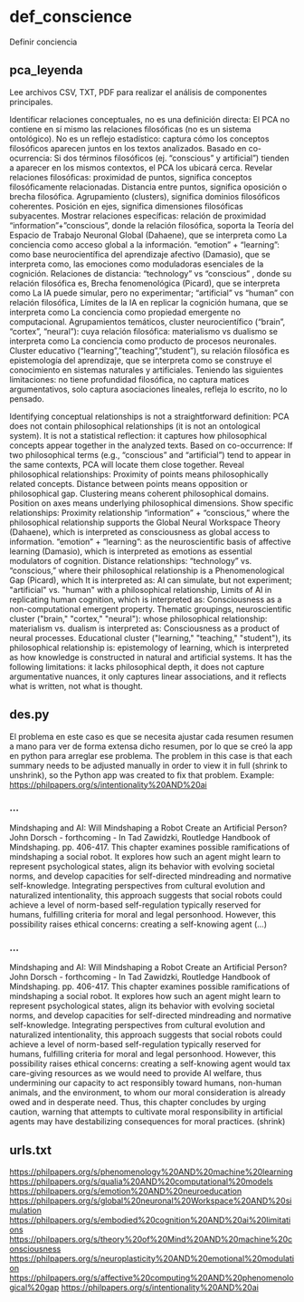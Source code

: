 # def_conscience
Definir conciencia

## pca_leyenda
Lee archivos CSV, TXT, PDF para realizar el análisis de componentes principales.

Identificar relaciones conceptuales, no es una definición directa: El PCA no contiene en sí mismo las relaciones filosóficas (no es un sistema ontológico). No es un reflejo estadístico: captura cómo los conceptos filosóficos aparecen juntos en los textos analizados. Basado en co-ocurrencia: Si dos términos filosóficos (ej. “conscious” y artificial”) tienden a aparecer en los mismos contextos, el PCA los ubicará cerca.
Revelar relaciones filosóficas: proximidad de puntos, significa conceptos filosóficamente relacionadas. Distancia entre puntos, significa oposición o brecha filosófica. Agrupamiento (clusters), significa dominios filosóficos coherentes. Posición en ejes, significa dimensiones filosóficas subyacentes.
Mostrar relaciones específicas: relación de proximidad “information”+”conscious”, donde la relación filosófica, soporta la Teoría del Espacio de Trabajo Neuronal Global (Dahaene), que se interpreta como La conciencia como acceso global a la información. “emotion” + “learning”:  como base neurocientífica del aprendizaje afectivo (Damasio), que se interpreta como, las emociones como moduladoras esenciales de la cognición. Relaciones de distancia: “technology” vs “conscious” , donde su relación filosófica es, Brecha fenomenológica (Picard), que se interpreta como La IA puede simular, pero no experimentar; “artificial” vs “human” con relación filosófica, Límites de la IA en replicar la cognición humana, que se interpreta como La conciencia como propiedad emergente no computacional.
Agrupamientos temáticos, cluster neurocientífico (“brain”, “cortex”, “neural”): cuya relación filosófica: materialismo vs dualismo se interpreta como La conciencia como producto de procesos neuronales. Cluster educativo (“learning”,”teaching”,”student”), su relación filosófica es epistemología del aprendizaje, que se interpreta como se construye el conocimiento en sistemas naturales y artificiales.
Teniendo las siguientes limitaciones: no tiene profundidad filosófica, no captura matices argumentativos, solo captura asociaciones lineales, refleja lo escrito, no lo pensado.  


Identifying conceptual relationships is not a straightforward definition: PCA does not contain philosophical relationships (it is not an ontological system). It is not a statistical reflection: it captures how philosophical concepts appear together in the analyzed texts. Based on co-occurrence: If two philosophical terms (e.g., “conscious” and “artificial”) tend to appear in the same contexts, PCA will locate them close together.
Reveal philosophical relationships: Proximity of points means philosophically related concepts. Distance between points means opposition or philosophical gap. Clustering means coherent philosophical domains. Position on axes means underlying philosophical dimensions.
Show specific relationships: Proximity relationship “information” + “conscious,” where the philosophical relationship supports the Global Neural Workspace Theory (Dahaene), which is interpreted as consciousness as global access to information. “emotion” + “learning”: as the neuroscientific basis of affective learning (Damasio), which is interpreted as emotions as essential modulators of cognition. Distance relationships: “technology” vs. “conscious,” where their philosophical relationship is a Phenomenological Gap (Picard), which It is interpreted as: AI can simulate, but not experiment; "artificial" vs. "human" with a philosophical relationship, Limits of AI in replicating human cognition, which is interpreted as: Consciousness as a non-computational emergent property.
Thematic groupings, neuroscientific cluster ("brain," "cortex," "neural"): whose philosophical relationship: materialism vs. dualism is interpreted as: Consciousness as a product of neural processes. Educational cluster ("learning," "teaching," "student"), its philosophical relationship is: epistemology of learning, which is interpreted as how knowledge is constructed in natural and artificial systems.
It has the following limitations: it lacks philosophical depth, it does not capture argumentative nuances, it only captures linear associations, and it reflects what is written, not what is thought.


## des.py  

El problema en este caso es que se necesita ajustar cada resumen resumen a mano para ver de forma extensa dicho resumen, por lo que se creó la app en python para arreglar ese problema.
The problem in this case is that each summary needs to be adjusted manually in order to view it in full (shrink to unshrink), so the Python app was created to fix that problem.
Example: https://philpapers.org/s/intentionality%20AND%20ai    

### ...
Mindshaping and AI: Will Mindshaping a Robot Create an Artificial Person?John Dorsch - forthcoming - In Tad Zawidzki, Routledge Handbook of Mindshaping. pp. 406-417.
This chapter examines possible ramifications of mindshaping a social robot. It explores how such an agent might learn to represent psychological states, align its behavior with evolving societal norms, and develop capacities for self-directed mindreading and normative self-knowledge. Integrating perspectives from cultural evolution and naturalized intentionality, this approach suggests that social robots could achieve a level of norm-based self-regulation typically reserved for humans, fulfilling criteria for moral and legal personhood. However, this possibility raises ethical concerns: creating a self-knowing agent (...)
### ...
Mindshaping and AI: Will Mindshaping a Robot Create an Artificial Person?John Dorsch - forthcoming - In Tad Zawidzki, Routledge Handbook of Mindshaping. pp. 406-417.
This chapter examines possible ramifications of mindshaping a social robot. It explores how such an agent might learn to represent psychological states, align its behavior with evolving societal norms, and develop capacities for self-directed mindreading and normative self-knowledge. Integrating perspectives from cultural evolution and naturalized intentionality, this approach suggests that social robots could achieve a level of norm-based self-regulation typically reserved for humans, fulfilling criteria for moral and legal personhood. However, this possibility raises ethical concerns: creating a self-knowing agent would tax care-giving resources as we would need to provide AI welfare, thus undermining our capacity to act responsibly toward humans, non-human animals, and the environment, to whom our moral consideration is already owed and in desperate need. Thus, this chapter concludes by urging caution, warning that attempts to cultivate moral responsibility in artificial agents may have destabilizing consequences for moral practices. (shrink)

## urls.txt
https://philpapers.org/s/phenomenology%20AND%20machine%20learning
https://philpapers.org/s/qualia%20AND%20computational%20models
https://philpapers.org/s/emotion%20AND%20neuroeducation
https://philpapers.org/s/global%20neuronal%20Workspace%20AND%20simulation
https://philpapers.org/s/embodied%20cognition%20AND%20ai%20limitations
https://philpapers.org/s/theory%20of%20Mind%20AND%20machine%20consciousness
https://philpapers.org/s/neuroplasticity%20AND%20emotional%20modulation
https://philpapers.org/s/affective%20computing%20AND%20phenomenological%20gap
https://philpapers.org/s/intentionality%20AND%20ai

